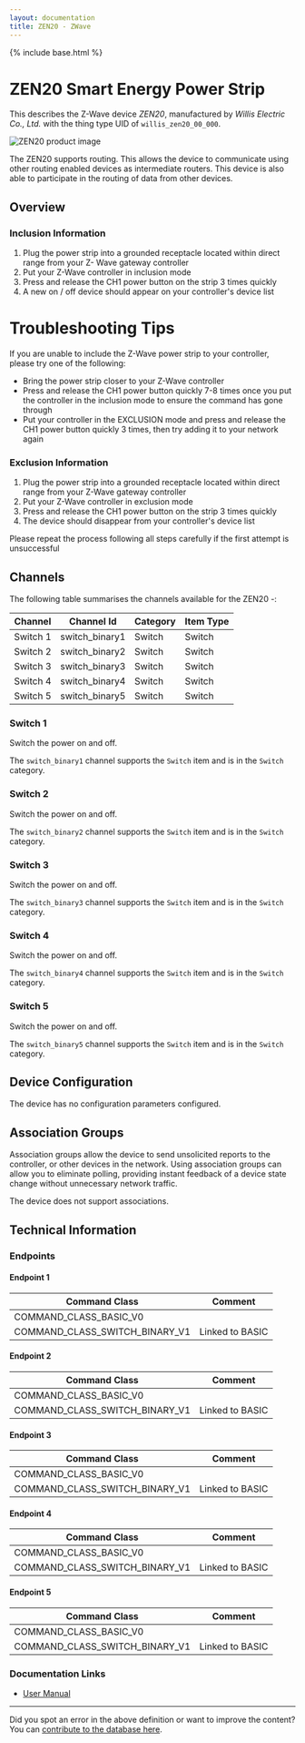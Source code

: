 ```yaml
---
layout: documentation
title: ZEN20 - ZWave
---
```


{% include base.html %}

# ZEN20 Smart Energy Power Strip
This describes the Z-Wave device *ZEN20*, manufactured by *Willis Electric Co., Ltd.* with the thing type UID of ```willis_zen20_00_000```.

![ZEN20 product image](https://www.cd-jackson.com/zwave_device_uploads/541/541_default.jpg)


The ZEN20 supports routing. This allows the device to communicate using other routing enabled devices as intermediate routers.  This device is also able to participate in the routing of data from other devices.

## Overview

### Inclusion Information

1. Plug the power strip into a grounded receptacle located within direct range from your Z- Wave gateway controller
2. Put your Z-Wave controller in inclusion mode
3. Press and release the CH1 power button on the strip 3 times quickly
4. A new on / off device should appear on your controller's device list

Troubleshooting Tips
====================

If you are unable to include the Z-Wave power strip to your controller, please try one of the following:

- Bring the power strip closer to your Z-Wave controller
- Press and release the CH1 power button quickly 7-8 times once you put the controller in the inclusion mode to ensure the command has gone through
- Put your controller in the EXCLUSION mode and press and release the CH1 power button quickly 3 times, then try adding it to your network again

### Exclusion Information

1. Plug the power strip into a grounded receptacle located within direct range from your Z-Wave gateway controller
2. Put your Z-Wave controller in exclusion mode
3. Press and release the CH1 power button on the strip 3 times quickly
4. The device should disappear from your controller's device list

Please repeat the process following all steps carefully if the first attempt is unsuccessful

## Channels

The following table summarises the channels available for the ZEN20 -:

| Channel | Channel Id | Category | Item Type |
|---------|------------|----------|-----------|
| Switch 1 | switch_binary1 | Switch | Switch | 
| Switch 2 | switch_binary2 | Switch | Switch | 
| Switch 3 | switch_binary3 | Switch | Switch | 
| Switch 4 | switch_binary4 | Switch | Switch | 
| Switch 5 | switch_binary5 | Switch | Switch | 

### Switch 1

Switch the power on and off.

The ```switch_binary1``` channel supports the ```Switch``` item and is in the ```Switch``` category.

### Switch 2

Switch the power on and off.

The ```switch_binary2``` channel supports the ```Switch``` item and is in the ```Switch``` category.

### Switch 3

Switch the power on and off.

The ```switch_binary3``` channel supports the ```Switch``` item and is in the ```Switch``` category.

### Switch 4

Switch the power on and off.

The ```switch_binary4``` channel supports the ```Switch``` item and is in the ```Switch``` category.

### Switch 5

Switch the power on and off.

The ```switch_binary5``` channel supports the ```Switch``` item and is in the ```Switch``` category.



## Device Configuration

The device has no configuration parameters configured.

## Association Groups

Association groups allow the device to send unsolicited reports to the controller, or other devices in the network. Using association groups can allow you to eliminate polling, providing instant feedback of a device state change without unnecessary network traffic.

The device does not support associations.
## Technical Information

### Endpoints

#### Endpoint 1

| Command Class | Comment |
|---------------|---------|
| COMMAND_CLASS_BASIC_V0| |
| COMMAND_CLASS_SWITCH_BINARY_V1| Linked to BASIC|
#### Endpoint 2

| Command Class | Comment |
|---------------|---------|
| COMMAND_CLASS_BASIC_V0| |
| COMMAND_CLASS_SWITCH_BINARY_V1| Linked to BASIC|
#### Endpoint 3

| Command Class | Comment |
|---------------|---------|
| COMMAND_CLASS_BASIC_V0| |
| COMMAND_CLASS_SWITCH_BINARY_V1| Linked to BASIC|
#### Endpoint 4

| Command Class | Comment |
|---------------|---------|
| COMMAND_CLASS_BASIC_V0| |
| COMMAND_CLASS_SWITCH_BINARY_V1| Linked to BASIC|
#### Endpoint 5

| Command Class | Comment |
|---------------|---------|
| COMMAND_CLASS_BASIC_V0| |
| COMMAND_CLASS_SWITCH_BINARY_V1| Linked to BASIC|

### Documentation Links

* [User Manual](https://www.cd-jackson.com/zwave_device_uploads/541/zooz-z-wave-plus-power-strip-zen20-manual-v1-1.pdf)

---

Did you spot an error in the above definition or want to improve the content?
You can [contribute to the database here](http://www.cd-jackson.com/index.php/zwave/zwave-device-database/zwave-device-list/devicesummary/541).
